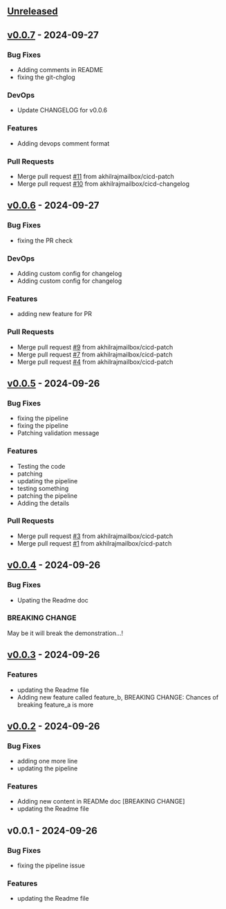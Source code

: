 <a name="unreleased"></a>
## [Unreleased]


<a name="v0.0.7"></a>
## [v0.0.7] - 2024-09-27
### Bug Fixes
- Adding comments in README
- fixing the git-chglog

### DevOps
- Update CHANGELOG for v0.0.6

### Features
- Adding devops comment format

### Pull Requests
- Merge pull request [#11](https://github.com/akhilrajmailbox/git-chglog-pipeline/issues/11) from akhilrajmailbox/cicd-patch
- Merge pull request [#10](https://github.com/akhilrajmailbox/git-chglog-pipeline/issues/10) from akhilrajmailbox/cicd-changelog


<a name="v0.0.6"></a>
## [v0.0.6] - 2024-09-27
### Bug Fixes
- fixing the PR check

### DevOps
- Adding custom config for changelog
- Adding custom config for changelog

### Features
- adding new feature for PR

### Pull Requests
- Merge pull request [#9](https://github.com/akhilrajmailbox/git-chglog-pipeline/issues/9) from akhilrajmailbox/cicd-patch
- Merge pull request [#7](https://github.com/akhilrajmailbox/git-chglog-pipeline/issues/7) from akhilrajmailbox/cicd-patch
- Merge pull request [#4](https://github.com/akhilrajmailbox/git-chglog-pipeline/issues/4) from akhilrajmailbox/cicd-patch


<a name="v0.0.5"></a>
## [v0.0.5] - 2024-09-26
### Bug Fixes
- fixing the pipeline
- fixing the pipeline
- Patching validation message

### Features
- Testing the code
- patching
- updating the pipeline
- testing something
- patching the pipeline
- Adding the details

### Pull Requests
- Merge pull request [#3](https://github.com/akhilrajmailbox/git-chglog-pipeline/issues/3) from akhilrajmailbox/cicd-patch
- Merge pull request [#1](https://github.com/akhilrajmailbox/git-chglog-pipeline/issues/1) from akhilrajmailbox/cicd-patch


<a name="v0.0.4"></a>
## [v0.0.4] - 2024-09-26
### Bug Fixes
- Upating the Readme doc

### BREAKING CHANGE

May be it will break the demonstration...!


<a name="v0.0.3"></a>
## [v0.0.3] - 2024-09-26
### Features
- updating the Readme file
- Adding new feature called feature_b, BREAKING CHANGE: Chances of breaking feature_a is more


<a name="v0.0.2"></a>
## [v0.0.2] - 2024-09-26
### Bug Fixes
- adding one more line
- updating the pipeline

### Features
- Adding new content in READMe doc [BREAKING CHANGE]
- updating the Readme file


<a name="v0.0.1"></a>
## v0.0.1 - 2024-09-26
### Bug Fixes
- fixing the pipeline issue

### Features
- updating the Readme file


[Unreleased]: https://github.com/akhilrajmailbox/git-chglog-pipeline/compare/v0.0.7...HEAD
[v0.0.7]: https://github.com/akhilrajmailbox/git-chglog-pipeline/compare/v0.0.6...v0.0.7
[v0.0.6]: https://github.com/akhilrajmailbox/git-chglog-pipeline/compare/v0.0.5...v0.0.6
[v0.0.5]: https://github.com/akhilrajmailbox/git-chglog-pipeline/compare/v0.0.4...v0.0.5
[v0.0.4]: https://github.com/akhilrajmailbox/git-chglog-pipeline/compare/v0.0.3...v0.0.4
[v0.0.3]: https://github.com/akhilrajmailbox/git-chglog-pipeline/compare/v0.0.2...v0.0.3
[v0.0.2]: https://github.com/akhilrajmailbox/git-chglog-pipeline/compare/v0.0.1...v0.0.2
